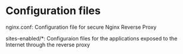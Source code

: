 # Configuration files

nginx.conf: Configuration file for secure Nginx Reverse Proxy

sites-enabled/*: Configuraion files for the applications exposed to the Internet through the reverse proxy
